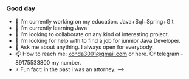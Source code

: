 ### Good day


- 🔭 I’m currently working on my education. Java+Sql+Spring+Git
- 🌱 I’m currently learning Java
- 👯 I’m looking to collaborate on any kind of interesting project. 
- 🤔 I’m looking for help with to find a job for junnior Java Developer.
- 💬 Ask me about anything. I always open for everybody.
- 📫 How to reach me: xonda3001@gmail.com or here. Or telegram - 89175533800 my number.
- ⚡ Fun fact: in the past i was an attorney.
--> 
